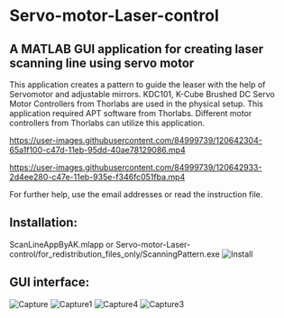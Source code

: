 # Servo-motor-Laser-control
## A MATLAB GUI application for creating laser scanning line using servo motor


This application creates a pattern to guide the leaser with the help of Servomotor and adjustable mirrors. KDC101, K-Cube Brushed DC Servo Motor Controllers from Thorlabs are used in the physical setup. This application required APT software from Thorlabs. Different motor controllers from Thorlabs can utilize this application.

https://user-images.githubusercontent.com/84999739/120642304-65a1f100-c47d-11eb-95dd-40ae78129086.mp4


https://user-images.githubusercontent.com/84999739/120642933-2d4ee280-c47e-11eb-935e-f346fc051fba.mp4





For further help, use the email addresses or read the instruction file.
## Installation:
ScanLineAppByAK.mlapp 
or 
Servo-motor-Laser-control/for_redistribution_files_only/ScanningPattern.exe
![Install](https://user-images.githubusercontent.com/84999739/120638822-4f923180-c479-11eb-88a7-6b58dab91909.JPG)

## GUI interface:
![Capture](https://user-images.githubusercontent.com/84999739/120639587-2faf3d80-c47a-11eb-8c98-53d1217d765c.JPG)
![Capture1](https://user-images.githubusercontent.com/84999739/120639598-32aa2e00-c47a-11eb-8dc4-c440bfda4bde.JPG)
![Capture4](https://user-images.githubusercontent.com/84999739/120639608-35a51e80-c47a-11eb-9c4b-6b8b3df30622.JPG)
![Capture3](https://user-images.githubusercontent.com/84999739/120639628-3a69d280-c47a-11eb-9f06-d7be363574d3.JPG)


